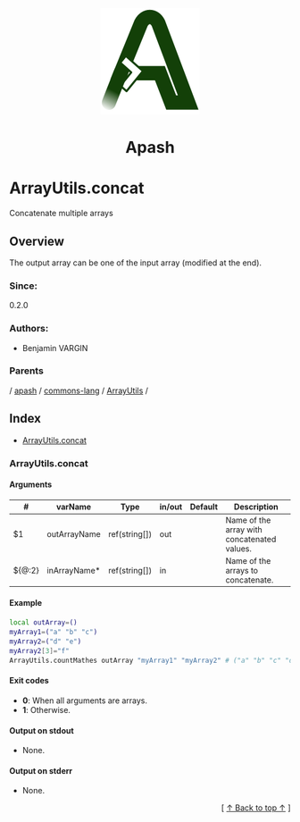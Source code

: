 
<div align='center' id='apash-top'>
  <a href='https://github.com/hastec-fr/apash'>
    <img alt='apash-logo' src='../../../../../../../assets/apash-logo.svg'/>
  </a>

  # Apash
</div>

# ArrayUtils.concat

Concatenate multiple arrays

## Overview

The output array can be one of the input array (modified at the end).

### Since:
0.2.0

### Authors:
* Benjamin VARGIN

### Parents
<!-- apash.parentBegin -->
[](../../../../.md) / [apash](../../../apash.md) / [commons-lang](../../commons-lang.md) / [ArrayUtils](../ArrayUtils.md) / 
<!-- apash.parentEnd -->

## Index

* [ArrayUtils.concat](#arrayutilsconcat)

### ArrayUtils.concat

#### Arguments
| #      | varName        | Type          | in/out   | Default    | Description                          |
|--------|----------------|---------------|----------|------------|--------------------------------------|
| $1     | outArrayName   | ref(string[]) | out      |            | Name of the array with concatenated values.          |
| ${@:2} | inArrayName*   | ref(string[]) | in       |            | Name of the arrays to concatenate.        |

#### Example
```bash
local outArray=()
myArray1=("a" "b" "c")
myArray2=("d" "e")
myArray2[3]="f"
ArrayUtils.countMathes outArray "myArray1" "myArray2" # ("a" "b" "c" "d" "e" "" "f")
```

#### Exit codes

* **0**: When all arguments are arrays.
* **1**: Otherwise.

#### Output on stdout

* None.

#### Output on stderr

* None.


  <div align='right'>[ <a href='#apash-top'>↑ Back to top ↑</a> ]</div>

